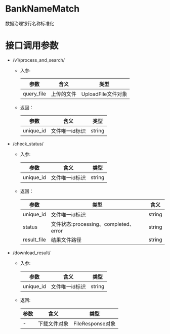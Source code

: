 # BankNameMatch
数据治理银行名称标准化
# 接口调用参数
- /v1/process_and_search/
  - 入参:
    
    |参数|含义|类型|
    |----|----|----|
    |query_file|上传的文件|UploadFile文件对象|

  - 返回：

    |参数|含义|类型|
    |----|----|----|
    | unique_id|文件唯一id标识|string|

- /check_status/
  - 入参:
 
    |参数|含义|类型|
    |----|----|----|
    |unique_id|文件唯一id标识|string|

  - 返回：

    |参数|类型|含义
    |----|----|----
    |unique_id|文件唯一id标识|string
    |status|文件状态:processing、completed、error|string
    |result_file|结果文件路径|string

- /download_result/
  - 入参:

    |参数|含义|类型|
    |----|----|----|
    |unique_id|文件唯一id标识|string|
    
  - 返回:
 
    |参数|含义|类型|
    |----|----|----|
    |-|下载文件对象|FileResponse对象|
